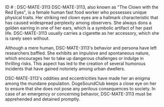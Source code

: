 ID # : DSC-MATE-3113
DSC-MATE-3113, also known as "The Clown with the Red Eyes", is a female human fast food worker who possesses unique physical traits. Her striking red clown eyes are a hallmark characteristic that has caused widespread perplexity among observers. She always dons a golden earring in one of her ears, which is a symbolic artifact of her past life. DSC-MATE-3113 usually carries a cigarette as her accessory, which she is rarely seen without.

Although a mere human, DSC-MATE-3113's behavior and persona have left researchers baffled. She exhibits an impulsive and spontaneous nature, which encourages her to take up dangerous challenges or indulge in thrilling risks. This aspect has led to the creation of several humorous incidents that have gained notoriety among urban dwellers.

DSC-MATE-3113's oddities and eccentricities have made her an enigma among the mundane population. DogeSoundClub keeps a close eye on her to ensure that she does not pose any perilous consequences to society. In case of an emergency or concerning behavior, DSC-MATE-3113 must be apprehended and detained promptly.